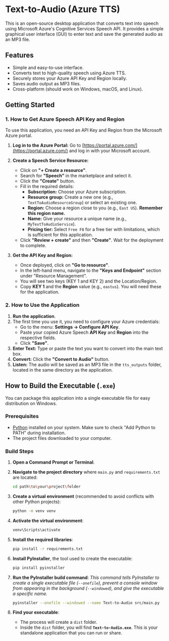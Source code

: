 # Text-to-Audio (Azure TTS)

This is an open-source desktop application that converts text into speech using Microsoft Azure's Cognitive Services Speech API. It provides a simple graphical user interface (GUI) to enter text and save the generated audio as an MP3 file.

## Features

- Simple and easy-to-use interface.
- Converts text to high-quality speech using Azure TTS.
- Securely stores your Azure API Key and Region locally.
- Saves audio output as MP3 files.
- Cross-platform (should work on Windows, macOS, and Linux).

## Getting Started

### 1. How to Get Azure Speech API Key and Region

To use this application, you need an API Key and Region from the Microsoft Azure portal.

1.  **Log in to the Azure Portal:** Go to [https://portal.azure.com/](https://portal.azure.com/) and log in with your Microsoft account.

2.  **Create a Speech Service Resource:**
    *   Click on **"+ Create a resource"**.
    *   Search for **"Speech"** in the marketplace and select it.
    *   Click the **"Create"** button.
    *   Fill in the required details:
        *   **Subscription:** Choose your Azure subscription.
        *   **Resource group:** Create a new one (e.g., `TextToAudioResourceGroup`) or select an existing one.
        *   **Region:** Choose a region close to you (e.g., `East US`). **Remember this region name.**
        *   **Name:** Give your resource a unique name (e.g., `MyTextToAudioService`).
        *   **Pricing tier:** Select `Free F0` for a free tier with limitations, which is sufficient for this application.
    *   Click **"Review + create"** and then **"Create"**. Wait for the deployment to complete.

3.  **Get the API Key and Region:**
    *   Once deployed, click on **"Go to resource"**.
    *   In the left-hand menu, navigate to the **"Keys and Endpoint"** section under "Resource Management".
    *   You will see two keys (KEY 1 and KEY 2) and the Location/Region.
    *   Copy **KEY 1** and the **Region** value (e.g., `eastus`). You will need these for the application.

### 2. How to Use the Application

1.  **Run the application**.
2.  The first time you use it, you need to configure your Azure credentials:
    *   Go to the menu: **Settings -> Configure API Key**.
    *   Paste your copied Azure Speech **API Key** and **Region** into the respective fields.
    *   Click **"Save"**.
3.  **Enter Text:** Type or paste the text you want to convert into the main text box.
4.  **Convert:** Click the **"Convert to Audio"** button.
5.  **Listen:** The audio will be saved as an MP3 file in the `tts_outputs` folder, located in the same directory as the application.

## How to Build the Executable (`.exe`)

You can package this application into a single executable file for easy distribution on Windows.

### Prerequisites

- [Python](https://www.python.org/downloads/) installed on your system. Make sure to check "Add Python to PATH" during installation.
- The project files downloaded to your computer.

### Build Steps

1.  **Open a Command Prompt or Terminal**.

2.  **Navigate to the project directory** where `main.py` and `requirements.txt` are located:
    ```sh
    cd path\to\your\project\folder
    ```

3.  **Create a virtual environment** (recommended to avoid conflicts with other Python projects):
    ```sh
    python -m venv venv
    ```

4.  **Activate the virtual environment**:
    ```sh
    venv\Scripts\activate
    ```

5.  **Install the required libraries**:
    ```sh
    pip install -r requirements.txt
    ```

6.  **Install PyInstaller**, the tool used to create the executable:
    ```sh
    pip install pyinstaller
    ```

7.  **Run the PyInstaller build command**:
    *This command tells PyInstaller to create a single executable file (`--onefile`), prevent a console window from appearing in the background (`--windowed`), and give the executable a specific name.* 
    ```sh
    pyinstaller --onefile --windowed --name Text-to-Audio src/main.py
    ```

8.  **Find your executable**:
    *   The process will create a `dist` folder. 
    *   Inside the `dist` folder, you will find **`Text-to-Audio.exe`**. This is your standalone application that you can run or share.
